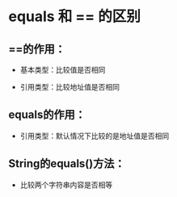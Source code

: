 # equals 和 == 的区别
## ==的作用：

* 基本类型：比较值是否相同

* 引用类型：比较地址值是否相同

## equals的作用：

* 引用类型：默认情况下比较的是地址值是否相同

## String的equals()方法：

* 比较两个字符串内容是否相等
